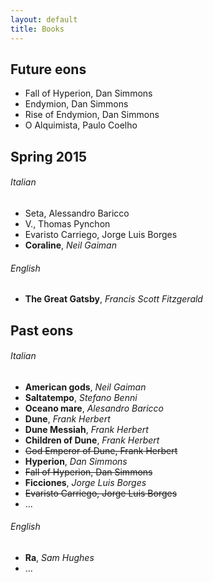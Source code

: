 ```yaml
---
layout: default
title: Books
---
```





Future eons
-----------

* Fall of Hyperion, Dan Simmons
* Endymion, Dan Simmons
* Rise of Endymion, Dan Simmons
* O Alquimista, Paulo Coelho




Spring 2015
-----------


###### Italian

* Seta, Alessandro Baricco
* V., Thomas Pynchon
* Evaristo Carriego, Jorge Luis Borges
* **Coraline**, *Neil Gaiman*


###### English

* **The Great Gatsby**, *Francis Scott Fitzgerald*




Past eons
---------


###### Italian

* **American gods**, *Neil Gaiman*
* **Saltatempo**, *Stefano Benni*
* **Oceano mare**, *Alesandro Baricco*
* **Dune**, *Frank Herbert*
* **Dune Messiah**, *Frank Herbert*
* **Children of Dune**, *Frank Herbert*
* <del> God Emperor of Dune, Frank Herbert </del>
* **Hyperion**, *Dan Simmons*
* <del> Fall of Hyperion, Dan Simmons </del>
* **Ficciones**, *Jorge Luis Borges*
* <del> Evaristo Carriego, Jorge Luis Borges </del>
* ...


###### English

* **Ra**, *Sam Hughes*
* ...



